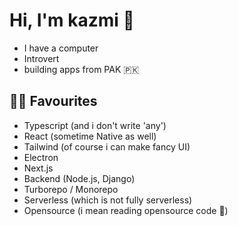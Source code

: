 # Hi, I'm kazmi 👋
- I have a computer
- Introvert
- building apps from PAK 🇵🇰
 

## 🧑‍💻 Favourites
- Typescript (and i don't write 'any')
- React (sometime Native as well)
- Tailwind (of course i can make fancy UI)
- Electron
- Next.js
- Backend (Node.js, Django)
- Turborepo / Monorepo
- Serverless (which is not fully serverless)
- Opensource (i mean reading opensource code 🤪)
